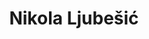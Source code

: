 ---
SICRIS: 15295
draft: false
fixName: nikola_ljubešić
lab: Laboratorij za kognitivno modeliranje
labPos: Član laboratorija
location: null
mailInfo: nikola.ljubesic@fri.uni-lj.si
officeHours: null
profName: dr. Nikola Ljubešić
profTitle: Raziskovalec
telephoneInfo: null
title: Nikola Ljubešić
---